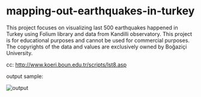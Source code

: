 # mapping-out-earthquakes-in-turkey

This project focuses on visualizing last 500 earthquakes happened in Turkey using Folium library and data from Kandilli observatory.
This project is for educational purposes and cannot be used for commercial purposes. The copyrights of the data and values are exclusively owned by Boğaziçi University.

cc: http://www.koeri.boun.edu.tr/scripts/lst8.asp

output sample:

![output](https://user-images.githubusercontent.com/66836980/115996293-61b1c200-a5e7-11eb-8cd8-baa4d66ccbcf.png)


